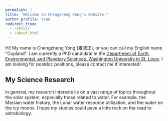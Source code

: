 ```yaml
---
permalink: /
title: "Welcome to Chengzheng Yong's website!"
author_profile: true
redirect_from: 
  - /about/
  - /about.html
---
```


Hi! My name is Chengzheng Yong (雍骋正), or you can call my English name "Copland". I am currently a PhD candidate in the [Department of Earth, Environmental, and Planetary Sciences, Washington University in St. Louis](https://eeps.wustl.edu/). I am looking for postdoc positions, please contact me if interested!
## My Science Research
In general, my research interests lie on a vast range of topics throughout the solar system, especially those related to water. For example, the Marsian water history, the Lunar water resource utilization, and the water on the icy moons. I hope my studies could pave a little rock on the road to astrobiology. 
